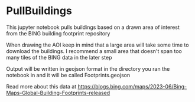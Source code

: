 # PullBuildings
This jupyter notebook pulls buildings based on a drawn area of interest from the BING building footprint repository

When drawing the AOI keep in mind that a large area will take some time to download the buildings.  I recommend a small area that doesn't span too many tiles of the BING data in the later step

Output will be written in geojson format in the directory you ran the notebook in and it will be called Footprints.geojson

Read more about this data at 
https://blogs.bing.com/maps/2023-06/Bing-Maps-Global-Building-Footprints-released
